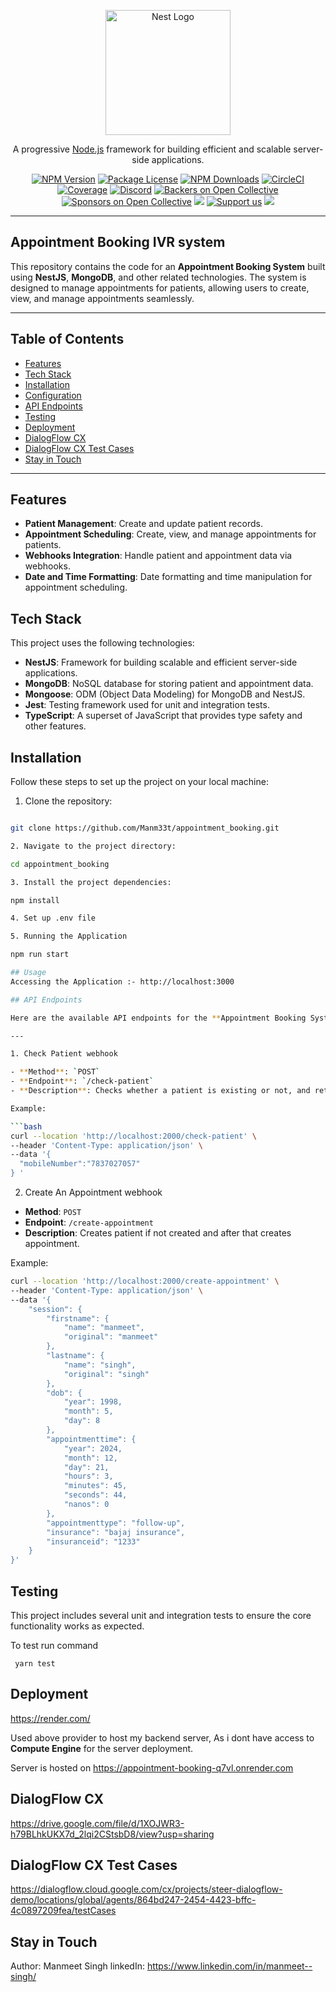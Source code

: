 <p align="center">
<a href="http://nestjs.com/" target="blank"><img src="https://nestjs.com/img/logo-small.svg" width="200" alt="Nest Logo" /></a>
</p>

[circleci-image]: https://img.shields.io/circleci/build/github/nestjs/nest/master?token=abc123def456
[circleci-url]: https://circleci.com/gh/nestjs/nest

<p align="center">A progressive <a href="http://nodejs.org" target="_blank">Node.js</a> framework for building efficient and scalable server-side applications.</p>
<p align="center">
<a href="https://www.npmjs.com/~nestjscore" target="_blank"><img src="https://img.shields.io/npm/v/@nestjs/core.svg" alt="NPM Version" /></a>
<a href="https://www.npmjs.com/~nestjscore" target="_blank"><img src="https://img.shields.io/npm/l/@nestjs/core.svg" alt="Package License" /></a>
<a href="https://www.npmjs.com/~nestjscore" target="_blank"><img src="https://img.shields.io/npm/dm/@nestjs/common.svg" alt="NPM Downloads" /></a>
<a href="https://circleci.com/gh/nestjs/nest" target="_blank"><img src="https://img.shields.io/circleci/build/github/nestjs/nest/master" alt="CircleCI" /></a>
<a href="https://coveralls.io/github/nestjs/nest?branch=master" target="_blank"><img src="https://coveralls.io/repos/github/nestjs/nest/badge.svg?branch=master#9" alt="Coverage" /></a>
<a href="https://discord.gg/G7Qnnhy" target="_blank"><img src="https://img.shields.io/badge/discord-online-brightgreen.svg" alt="Discord"/></a>
<a href="https://opencollective.com/nest#backer" target="_blank"><img src="https://opencollective.com/nest/backers/badge.svg" alt="Backers on Open Collective" /></a>
<a href="https://opencollective.com/nest#sponsor" target="_blank"><img src="https://opencollective.com/nest/sponsors/badge.svg" alt="Sponsors on Open Collective" /></a>
<a href="https://paypal.me/kamilmysliwiec" target="_blank"><img src="https://img.shields.io/badge/Donate-PayPal-ff3f59.svg"/></a>
<a href="https://opencollective.com/nest#sponsor" target="_blank"><img src="https://img.shields.io/badge/Support%20us-Open%20Collective-41B883.svg" alt="Support us"></a>
<a href="https://twitter.com/nestframework" target="_blank"><img src="https://img.shields.io/twitter/follow/nestframework.svg?style=social&label=Follow"></a>
</p>

---

## Appointment Booking IVR system

This repository contains the code for an **Appointment Booking System** built using **NestJS**, **MongoDB**, and other related technologies. The system is designed to manage appointments for patients, allowing users to create, view, and manage appointments seamlessly.

---

## Table of Contents

- [Features](#features)
- [Tech Stack](#tech-stack)
- [Installation](#installation)
- [Configuration](#configuration)
- [API Endpoints](#api-endpoints)
- [Testing](#testing)
- [Deployment](#deployment)
- [DialogFlow CX ](#DialogFlowCX)
- [DialogFlow CX Test Cases ](#DialogFlowCXTestCases)
- [Stay in Touch](#license)

---

## Features

- **Patient Management**: Create and update patient records.
- **Appointment Scheduling**: Create, view, and manage appointments for patients.
- **Webhooks Integration**: Handle patient and appointment data via webhooks.
- **Date and Time Formatting**: Date formatting and time manipulation for appointment scheduling.

## Tech Stack

This project uses the following technologies:

- **NestJS**: Framework for building scalable and efficient server-side applications.
- **MongoDB**: NoSQL database for storing patient and appointment data.
- **Mongoose**: ODM (Object Data Modeling) for MongoDB and NestJS.
- **Jest**: Testing framework used for unit and integration tests.
- **TypeScript**: A superset of JavaScript that provides type safety and other features.

## Installation

Follow these steps to set up the project on your local machine:

1. Clone the repository:

````bash

git clone https://github.com/Manm33t/appointment_booking.git

2. Navigate to the project directory:

cd appointment_booking

3. Install the project dependencies:

npm install

4. Set up .env file

5. Running the Application

npm run start

## Usage
Accessing the Application :- http://localhost:3000

## API Endpoints

Here are the available API endpoints for the **Appointment Booking System**.

---

1. Check Patient webhook

- **Method**: `POST`
- **Endpoint**: `/check-patient`
- **Description**: Checks whether a patient is existing or not, and returns few basic detail required by the bot.

Example:

```bash
curl --location 'http://localhost:2000/check-patient' \
--header 'Content-Type: application/json' \
--data '{
  "mobileNumber":"7837027057"
} '
````

2. Create An Appointment webhook

- **Method**: `POST`
- **Endpoint**: `/create-appointment`
- **Description**: Creates patient if not created and after that creates appointment.

Example:

```bash
curl --location 'http://localhost:2000/create-appointment' \
--header 'Content-Type: application/json' \
--data '{
    "session": {
        "firstname": {
            "name": "manmeet",
            "original": "manmeet"
        },
        "lastname": {
            "name": "singh",
            "original": "singh"
        },
        "dob": {
            "year": 1998,
            "month": 5,
            "day": 8
        },
        "appointmenttime": {
            "year": 2024,
            "month": 12,
            "day": 21,
            "hours": 3,
            "minutes": 45,
            "seconds": 44,
            "nanos": 0
        },
        "appointmenttype": "follow-up",
        "insurance": "bajaj insurance",
        "insuranceid": "1233"
    }
}'
```

## Testing

This project includes several unit and integration tests to ensure the core functionality works as expected.

To test run command

` yarn test`

## Deployment

https://render.com/

Used above provider to host my backend server, As i dont have access to **Compute Engine** for the server deployment.

Server is hosted on https://appointment-booking-q7vl.onrender.com

## DialogFlow CX

https://drive.google.com/file/d/1XOJWR3-h79BLhkUKX7d_2lqi2CStsbD8/view?usp=sharing

## DialogFlow CX Test Cases

https://dialogflow.cloud.google.com/cx/projects/steer-dialogflow-demo/locations/global/agents/864bd247-2454-4423-bffc-4c0897209fea/testCases

## Stay in Touch

Author: Manmeet Singh
linkedIn: https://www.linkedin.com/in/manmeet--singh/
